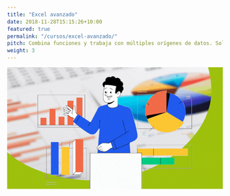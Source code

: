 ```yaml
---
title: "Excel avanzado"
date: 2018-11-28T15:15:26+10:00
featured: true
permalink: "/cursos/excel-avanzado/"
pitch: Combina funciones y trabaja con múltiples orígenes de datos. Soluciona problemas de análisis e innova previendo oportunidades de mejora
weight: 3
---
```


![Portada de Excel avanzado](/images/cursos/excel-avanzado.gif)


